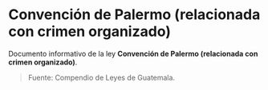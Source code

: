# Convención de Palermo (relacionada con crimen organizado)

Documento informativo de la ley **Convención de Palermo (relacionada con crimen organizado)**.

> Fuente: Compendio de Leyes de Guatemala.
